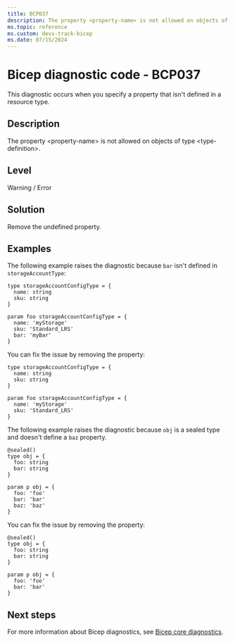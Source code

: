 ```yaml
---
title: BCP037
description: The property <property-name> is not allowed on objects of type <type-definition>.
ms.topic: reference
ms.custom: devx-track-bicep
ms.date: 07/15/2024
---
```


# Bicep diagnostic code - BCP037

This diagnostic occurs when you specify a property that isn't defined in a resource type.

## Description

The property \<property-name> is not allowed on objects of type \<type-definition>.

## Level

Warning / Error

## Solution

Remove the undefined property.

## Examples

The following example raises the diagnostic because `bar` isn't defined in `storageAccountType`:

```bicep
type storageAccountConfigType = {
  name: string
  sku: string
}

param foo storageAccountConfigType = {
  name: 'myStorage'
  sku: 'Standard_LRS' 
  bar: 'myBar'
}
```

You can fix the issue by removing the property:

```bicep
type storageAccountConfigType = {
  name: string
  sku: string
}

param foo storageAccountConfigType = {
  name: 'myStorage'
  sku: 'Standard_LRS' 
}
```

The following example raises the diagnostic because `obj` is a sealed type and doesn't define a `baz` property.

```bicep
@sealed()
type obj = {
  foo: string
  bar: string
}

param p obj = {
  foo: 'foo'
  bar: 'bar'
  baz: 'baz' 
}
```

You can fix the issue by removing the property:

```bicep
@sealed()
type obj = {
  foo: string
  bar: string
}

param p obj = {
  foo: 'foo'
  bar: 'bar'
}
```

## Next steps

For more information about Bicep diagnostics, see [Bicep core diagnostics](../bicep-core-diagnostics.md).
